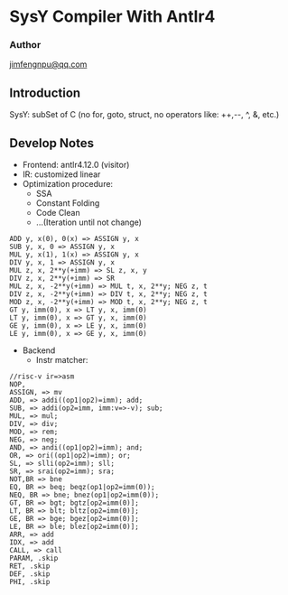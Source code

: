 # SysY Compiler With Antlr4
### Author
jimfengnpu@qq.com
## Introduction
SysY: subSet of C (no for, goto, struct, no operators like: ++,--, ^, &, etc.)
## Develop Notes

+ Frontend: antlr4.12.0 (visitor)
+ IR: customized linear
+ Optimization procedure:
    - SSA
    - Constant Folding
    - Code Clean
    - ...(Iteration until not change)
```
ADD y, x(0), 0(x) => ASSIGN y, x
SUB y, x, 0 => ASSIGN y, x
MUL y, x(1), 1(x) => ASSIGN y, x
DIV y, x, 1 => ASSIGN y, x
MUL z, x, 2**y(+imm) => SL z, x, y
DIV z, x, 2**y(+imm) => SR 
MUL z, x, -2**y(+imm) => MUL t, x, 2**y; NEG z, t
DIV z, x, -2**y(+imm) => DIV t, x, 2**y; NEG z, t
MOD z, x, -2**y(+imm) => MOD t, x, 2**y; NEG z, t
GT y, imm(0), x => LT y, x, imm(0)
LT y, imm(0), x => GT y, x, imm(0)
GE y, imm(0), x => LE y, x, imm(0)
LE y, imm(0), x => GE y, x, imm(0)
```
+ Backend
    - Instr matcher:
```
//risc-v ir=>asm
NOP, 
ASSIGN, => mv
ADD, => addi((op1|op2)=imm); add;
SUB, => addi(op2=imm, imm:v=>-v); sub; 
MUL, => mul;
DIV, => div;
MOD, => rem;
NEG, => neg;
AND, => andi((op1|op2)=imm); and;
OR, => ori((op1|op2)=imm); or;
SL, => slli(op2=imm); sll;
SR, => srai(op2=imm); sra;
NOT,BR => bne
EQ, BR => beq; beqz(op1|op2=imm(0));
NEQ, BR => bne; bnez(op1|op2=imm(0));
GT, BR => bgt; bgtz[op2=imm(0)];
LT, BR => blt; bltz[op2=imm(0)];
GE, BR => bge; bgez[op2=imm(0)];
LE, BR => ble; blez[op2=imm(0)];
ARR, => add
IDX, => add 
CALL, => call
PARAM, .skip
RET, .skip
DEF, .skip
PHI, .skip
```